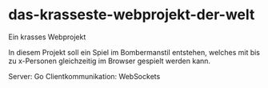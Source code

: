 # das-krasseste-webprojekt-der-welt
Ein krasses Webprojekt

In diesem Projekt soll ein Spiel im Bombermanstil entstehen, welches mit bis zu x-Personen gleichzeitig im Browser gespielt werden kann.

Server: Go 
Clientkommunikation: WebSockets
